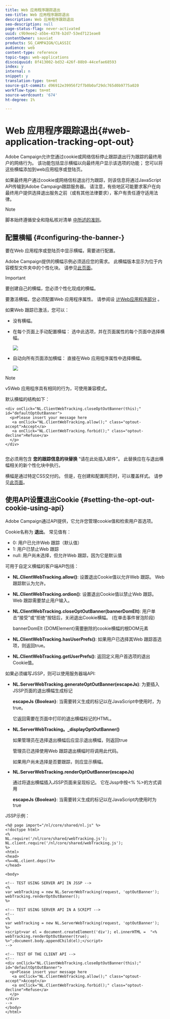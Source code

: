 ```yaml
---
title: Web 应用程序跟踪退出
seo-title: Web 应用程序跟踪退出
description: Web 应用程序跟踪退出
seo-description: null
page-status-flag: never-activated
uuid: c9b9eee2-a5be-4378-b2d7-53ed7121eae8
contentOwner: sauviat
products: SG_CAMPAIGN/CLASSIC
audience: web
content-type: reference
topic-tags: web-applications
discoiquuid: 8f413002-bd32-426f-88b9-44cefae68593
index: y
internal: n
snippet: y
translation-type: tm+mt
source-git-commit: d96912e39956f2f7b0b0af29dc765d0b9775a020
workflow-type: tm+mt
source-wordcount: '674'
ht-degree: 1%

---
```



# Web 应用程序跟踪退出{#web-application-tracking-opt-out}

Adobe Campaign允许您通过cookie或网络信标停止跟踪退出行为跟踪的最终用户的网络行为。 该功能包括显示横幅以向最终用户显示该选项的功能； 您可以将这些横幅添加到web应用程序或登陆页。

如果最终用户通过cookie或网络信标退出行为跟踪，则该信息将通过JavaScript API传输到Adobe Campaign跟踪服务器。 请注意，有些地区可能要求客户在向最终用户提供选择退出服务之前（或有其他法律要求），客户有责任遵守适用法律。

>[!NOTE]
>
>脚本始终遵循安全和隐私核对清单 [中所述的准则](https://helpx.adobe.com/campaign/kb/acc-security.html#dev)。

## 配置横幅 {#configuring-the-banner-}

要在Web 应用程序或登陆页中显示横幅，需要进行配置。

Adobe Campaign提供的横幅示例必须适应您的需求。 此横幅版本显示为位于内容模型文件夹中的个性化块。 请参见[此页面](../../delivery/using/personalization-blocks.md)。

>[!IMPORTANT]
>
>要创建自己的横幅，您必须个性化现成的横幅。

要激活横幅，您必须配置Web 应用程序属性。 请参阅设 [计Web应用程序部分](../../web/using/designing-a-web-application.md) 。

如果Web 跟踪已激活，您可以：

* 没有横幅。
* 在每个页面上手动配置横幅： 选中此选项，并在页面属性的每个页面中选择横幅。

   ![](assets/pageproperties.png)

* 自动向所有页面添加横幅： 直接在Web 应用程序属性中选择横幅。

   ![](assets/optoutconfig.png)

>[!NOTE]
>
>v5Web 应用程序具有相同的行为，可使用兼容模式。

默认横幅的结构如下：

```
<div onClick="NL.ClientWebTracking.closeOptOutBanner(this);" id="defaultOptOutBanner">
  <p>Please insert your message here
   <a onClick="NL.ClientWebTracking.allow();" class="optout-accept">Accept</a>
   <a onClick="NL.ClientWebTracking.forbid();" class="optout-decline">Refuse</a>
  </p>
</div>
      
```

您必须用包含 **您的跟踪信息的块替换** “请在此处插入邮件”。 此替换应在与退出横幅相关的新个性化块中执行。

横幅是通过特定CSS交付的。 但是，在创建和配置网页时，可以覆盖样式。 请参见[此页面](../../web/using/content-editor-interface.md)。

## 使用API设置退出Cookie {#setting-the-opt-out-cookie-using-api}

Adobe Campaign通过API提供，它允许您管理cookie值和检索用户首选项。

Cookie名称为 **退出**。 常见值有：

* 0: 用户已允许Web 跟踪（默认值）
* 1: 用户已禁止Web 跟踪
* null: 用户尚未选择，但允许Web 跟踪，因为它是默认值

可用于自定义横幅的客户端API包括：

* **NL.ClientWebTracking.allow()**: 设置退出Cookie值以允许Web 跟踪。 Web 跟踪默认为允许。
* **NL.ClientWebTracking.ordion()**: 设置退出Cookie值以禁止Web 跟踪。 Web 跟踪需要禁止用户输入。
* **NL.ClientWebTracking.closeOptOutBanner(bannerDomElt)**: 用户单击“接受”或“拒绝”按钮后，关闭退出Cookie横幅。 (在单击事件冒泡阶段)

   bannerDomElt {DOMElement}需要删除的cookie横幅的根DOM元素

* **NL.ClientWebTracking.hasUserPrefs()**: 如果用户已选择其Web 跟踪首选项，则返回true。
* **NL.ClientWebTracking.getUserPrefs()**: 返回定义用户首选项的退出Cookie值。

如果必须编写JSSP，则可以使用服务器端API:

* **NL.ServerWebTracking.generateOptOutBanner(escapeJs)**: 为要插入JSSP页面的退出横幅生成标记

   **escapeJs {Boolean}**: 当需要转义生成的标记以在JavaScript中使用时，为true。

   它返回需要在页面中打印的退出横幅标记的HTML。

* **NL.ServerWebTracking。_displayOptOutBanner()**

   如果管理员在选择退出横幅后应显示退出横幅，则返回true

   管理员已选择使用Web 跟踪退出横幅时将调用此代码。

   如果用户尚未选择是否要跟踪，则应显示横幅。

* **NL.ServerWebTracking.renderOptOutBanner(escapeJs)**

   通过将退出横幅插入JSSP页面来呈现标记。 它在Jssp中按&lt;% %>的方式调用

   **escapeJs {Boolean}**: 当需要转义生成的标记以在JavaScript内使用时为true

JSSP示例：

```
<%@ page import="/nl/core/shared/nl.js" %>
<!doctype html>
<%
NL.require('/nl/core/shared/webTracking.js');
NL.client.require('/nl/core/shared/webTracking.js');
%>
<html>
<head>
<%==NL.client.deps()%>
</head>

<body>

<!-- TEST USING SERVER API IN JSSP -->
<% 
var webTracking = new NL.ServerWebTracking(request, 'optOutBanner');
webTracking.renderOptOutBanner();
%>

<!-- TEST USING SERVER API IN A SCRIPT -->
<!--
<% 
var webTracking = new NL.ServerWebTracking(request, 'optOutBanner');
%>
<script>var el = document.createElement('div'); el.innerHTML =  "<% webTracking.renderOptOutBanner(true); %>";document.body.appendChild(el);</script>
-->

<!-- TEST OF THE CLIENT API -->
<!--
<div onClick="NL.ClientWebTracking.closeOptOutBanner(this);" id="defaultOptOutBanner">
  <p>Please insert your message here
   <a onClick="NL.ClientWebTracking.allow();" class="optout-accept">Accept</a>
   <a onClick="NL.ClientWebTracking.forbid();" class="optout-decline">Refuse</a>
  </p>
</div>
-->
</body>
</html>
```

